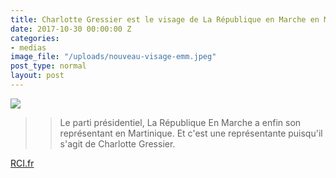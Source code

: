 ```yaml
---
title: Charlotte Gressier est le visage de La République en Marche en Martinique
date: 2017-10-30 00:00:00 Z
categories:
- medias
image_file: "/uploads/nouveau-visage-emm.jpeg"
post_type: normal
layout: post
---
```


![](http://rci.fm/sites/default/files/styles/cover_article_une_730x400/public/2017-10/WhatsApp%20Image%202017-10-31%20at%2011.19.55.jpeg?itok=HpijkwQl)
> > Le parti présidentiel, La République En Marche a enfin son représentant en Martinique. Et c'est une représentante puisqu'il s'agit de Charlotte Gressier.

[RCI.fr](http://rci.fm/infos/politique/charlotte-gressier-est-le-visage-de-la-republique-en-marche-en-martinique)
